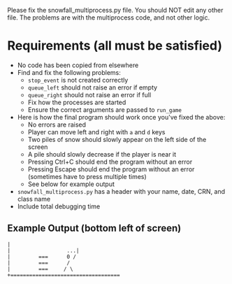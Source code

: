 Please fix the snowfall_multiprocess.py file. You should NOT edit any other file. The problems are with the multiprocess code, and not other logic.

# Requirements (all must be satisfied)

* No code has been copied from elsewhere
* Find and fix the following problems:
    * `stop_event` is not created correctly
    * `queue_left` should not raise an error if empty
    * `queue_right` should not raise an error if full
    * Fix how the processes are started
    * Ensure the correct arguments are passed to `run_game`
* Here is how the final program should work once you've fixed the above:
    * No errors are raised
    * Player can move left and right with `a` and `d` keys
    * Two piles of snow should slowly appear on the left side of the screen
    * A pile should slowly decrease if the player is near it
    * Pressing Ctrl+C should end the program without an error
    * Pressing Escape should end the program without an error (sometimes have to press multiple times)
    * See below for example output
* `snowfall_multiprocess.py` has a header with your name, date, CRN, and class name
* Include total debugging time

## Example Output (bottom left of screen)

    |
    |                  ...|
    |         ===      0 /
    |         ===      /
    |         ===     / \
    +===================================
